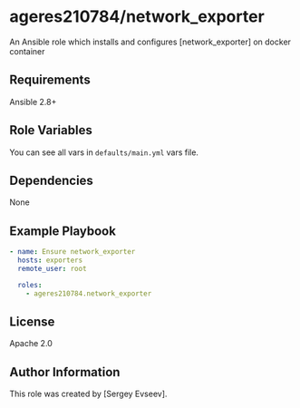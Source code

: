 # ageres210784/network_exporter

An Ansible role which installs and configures [network_exporter] on docker container

## Requirements


Ansible 2.8+

## Role Variables


You can see all vars in `defaults/main.yml` vars file.

## Dependencies


None

## Example Playbook


```yaml
- name: Ensure network_exporter
  hosts: exporters
  remote_user: root

  roles:
    - ageres210784.network_exporter
```

## License


Apache 2.0

## Author Information


This role was created by [Sergey Evseev].
